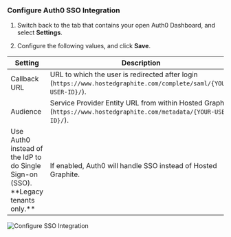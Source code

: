### Configure Auth0 SSO Integration

1. Switch back to the tab that contains your open Auth0 Dashboard, and select **Settings**.

2. Configure the following values, and click **Save**.

<table class="table">
    <thead>
        <tr>
            <th><strong>Setting</strong></th>
            <th><strong>Description</strong></th>
        </tr>
    </thead>
    <tbody>
        <tr>
            <td>Callback URL</td>
            <td>URL to which the user is redirected after login (<code>https://www.hostedgraphite.com/complete/saml/{YOUR-USER-ID}/</code>).</td>
        </tr>
        <tr>
            <td>Audience</td>
            <td>Service Provider Entity URL from within Hosted Graphite (<code>https://www.hostedgraphite.com/metadata/{YOUR-USER-ID}/</code>).</td>
        </tr>
        <tr>
            <td>Use Auth0 instead of the IdP to do Single Sign-on (SSO). **Legacy tenants only.**</td>
            <td>If enabled, Auth0 will handle SSO instead of Hosted Graphite.</td>
        </tr>
    </tbody>
</table>

![Configure SSO Integration](https://auth0.com/docs/media/articles/dashboard/sso-integrations/settings-hosted-graphite.png)
